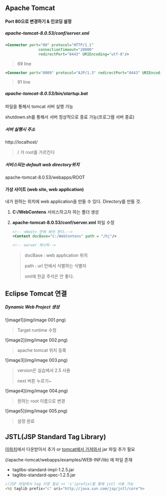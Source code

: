 ## Apache Tomcat 



#### Port 80으로 변경하기 & 인코딩 설정



##### apache-tomcat-8.0.53/conf/server.xml



```xml
<Connector port="80" protocol="HTTP/1.1"
               connectionTimeout="20000"
               redirectPort="8443" URIEncoding="utf-8"/>
```

> 69 line



```xml
<Connector port="8009" protocol="AJP/1.3" redirectPort="8443" URIEncoding="utf-8"/>
```

> 91 line



##### apache-tomcat-8.0.53/bin/startup.bat

파일을 통해서 tomcat 서버 실행 가능 

shutdown.sh를 통해서 서버 정상적으로 종료 가능(프로그램 서버 종료)



##### 서버 실행시 주소

http://localhost/ 

> / 가 root를 가르킨다

 

##### 서비스되는 default web directory위치

apache-tomcat-8.0.53/webapps/ROOT



#### 가상 사이트 (web site, web application)

내가 원하는 위치에 web application을 만들 수 있다. Directory를 만들 것.

1. **C:/WebContens** 서비스하고자 하는 폴더 생성

2. **apache-tomcat-8.0.53/conf/server.xml** 파일 수정

   ```xml
   <!-- <Host> 안에 써야 한다.--> 
   <Context docBase="C:/WebContens" path = "/hj"/>
   
   <!-- server 재시작-->
   ```

   > docBase : web application 위치
   >
   > path : url 안에서 식별하는 식별자
   >
   > xml에 한글 주석은 안 좋다.



## Eclipse Tomcat 연결

##### Dynamic Web Project 생성

![image1](img/image 001.png)

> Target runtime 수정



![image2](img/image 002.png)

> apache tomcat 위치 등록



![image3](img/image 003.png)

> version은 실습에서 2.5 사용
>
> next 버튼 누르기~



![image4](img/image 004.png)

> 원하는 root 이름으로 변경



![image5](img/image 005.png)

> 설정 완료





## JSTL(JSP Standard Tag Library)

[아파치](www.apache.org)에서 다운받아서 추가 or <u>tomcat에서 가져와서</u> jar 파일 추가 필요

 (/apache-tomcat/webapps/examples/WEB-INF/lib) 에 파일 존재

- taglibs-standard-impl-1.2.5.jar
- taglibs-standard-spec-1.2.5.jar

```java
//JSP 파일에서 tag 지정 필요 >> 'c'(prefix)를 통해 jstl 사용 가능
<%@ taglib prefix="c" uri="http://java.sun.com/jsp/jstl/core"%>
```

